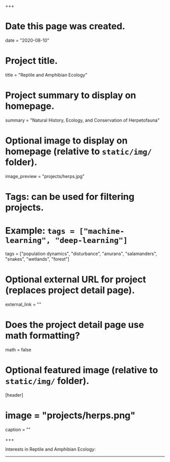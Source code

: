 +++
# Date this page was created.
date = "2020-08-10"

# Project title.
title = "Reptile and Amphibian Ecology"

# Project summary to display on homepage.
summary = "Natural History, Ecology, and Conservation of Herpetofauna"

# Optional image to display on homepage (relative to `static/img/` folder).
image_preview = "projects/herps.jpg"

# Tags: can be used for filtering projects.
# Example: `tags = ["machine-learning", "deep-learning"]`
tags = ["population dynamics", "disturbance", "anurans", "salamanders", "snakes", "wetlands", "forest"]

# Optional external URL for project (replaces project detail page).
external_link = ""

# Does the project detail page use math formatting?
math = false

# Optional featured image (relative to `static/img/` folder).
[header]
# image = "projects/herps.png"
caption = ""

+++


Interests in Reptile and Amphibian Ecology:
 *****
